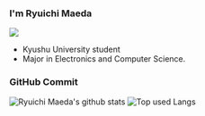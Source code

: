 ### I'm Ryuichi Maeda
![](https://komarev.com/ghpvc/?username=ryuichi-maeda&color=orange)

- Kyushu University student
- Major in Electronics and Computer Science.


### GitHub Commit

![Ryuichi Maeda's github stats](https://github-readme-stats.vercel.app/api?username=ryuichi-maeda&count_private=true&show_icons=true&theme=tokyonight)
![Top used Langs](https://github-readme-stats.vercel.app/api/top-langs/?username=ryuichi-maeda&theme=tokyonight&layout=compact)


<!-- 👋 -->

<!--
**compuscience/compuscience** is a ✨ _special_ ✨ repository because its `README.md` (this file) appears on your GitHub profile.

Here are some ideas to get you started:

- 🔭 I’m currently working on ...
- 🌱 I’m currently learning ...
- 👯 I’m looking to collaborate on ...
- 🤔 I’m looking for help with ...
- 💬 Ask me about ...
- 📫 How to reach me: ...
- 😄 Pronouns: ...
- ⚡ Fun fact: ...
-->
